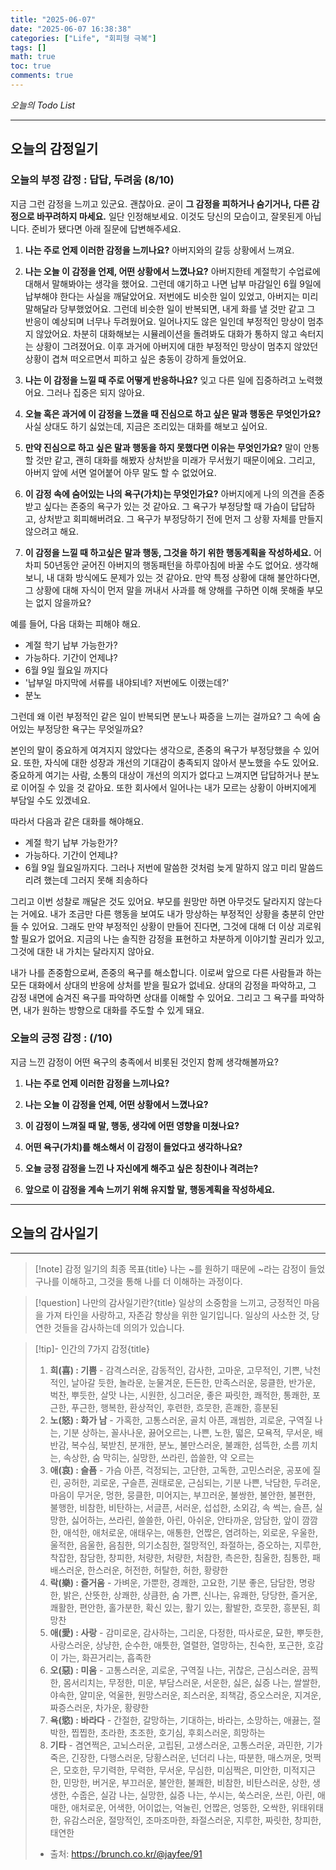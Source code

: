 ```yaml
---
title: "2025-06-07"
date: "2025-06-07 16:38:38"
categories: ["Life", "회피형 극복"]
tags: []
math: true
toc: true
comments: true
---
```


_오늘의 Todo List_

---
## 오늘의 감정일기

### 오늘의 부정 감정 : 답답, 두려움 (8/10)

지금 그런 감정을 느끼고 있군요. 괜찮아요. 굳이 **그 감정을 피하거나 숨기거나, 다른 감정으로 바꾸려하지 마세요.** 일단 인정해보세요. 이것도 당신의 모습이고, 잘못된게 아닙니다. 준비가 됐다면 아래 질문에 답변해주세요.

1. **나는 주로 언제 이러한 감정을 느끼나요?**
아버지와의 갈등 상황에서 느껴요.

2. **나는 오늘 이 감정을 언제, 어떤 상황에서 느꼈나요?**
아버지한테 계절학기 수업료에 대해서 말해봐야는 생각을 했어요. 그런데 얘기하고 나면 납부 마감일인 6월 9일에 납부해야 한다는 사실을 깨달았어요. 저번에도 비슷한 일이 있었고, 아버지는 미리 말해달라 당부했었어요. 그런데 비슷한 일이 반복되면, 내게 화를 낼 것만 같고 그 반응이 예상되며 너무나 두려웠어요. 일어나지도 않은 일인데 부정적인 망상이 멈추지 않았어요. 차분히 대화해보는 시뮬레이션을 돌려봐도 대화가 통하지 않고 속터지는 상황이 그려졌어요. 이후 과거에 아버지에 대한 부정적인 망상이 멈추지 않았던 상황이 겹쳐 떠오르면서 피하고 싶은 충동이 강하게 들었어요.

3. **나는 이 감정을 느낄 때 주로 어떻게 반응하나요?**
잊고 다른 일에 집중하려고 노력했어요. 그러나 집중은 되지 않아요.

4. **오늘 혹은 과거에 이 감정을 느꼈을 때 진심으로 하고 싶은 말과 행동은 무엇인가요?**
사실 상대도 하기 싫었는데, 지금은 조리있는 대화를 해보고 싶어요.

5. **만약 진심으로 하고 싶은 말과 행동을 하지 못했다면 이유는 무엇인가요?**
말이 안통할 것만 같고, 괜히 대화를 해봤자 상처받을 미래가 무서웠기 때문이에요. 그리고, 아버지 앞에 서면 얼어붙어 아무 말도 할 수 없었어요.

6. **이 감정 속에 숨어있는 나의 욕구(가치)는 무엇인가요?**
아버지에게 나의 의견을 존중받고 싶다는 존중의 욕구가 있는 것 같아요. 그 욕구가 부정당할 때 가슴이 답답하고, 상처받고 회피해버려요. 그 욕구가 부정당하기 전에 먼저 그 상황 자체를 만들지 않으려고 해요.

7. **이 감정을 느낄 때 하고싶은 말과 행동, 그것을 하기 위한 행동계획을 작성하세요.**
어차피 50년동안 굳어진 아버지의 행동패턴을 하루아침에 바꿀 수도 없어요. 생각해보니, 내 대화 방식에도 문제가 있는 것 같아요. 만약 특정 상황에 대해 불안하다면, 그 상황에 대해 자식이 먼저 말을 꺼내서 사과를 해 양해를 구하면 이해 못해줄 부모는 없지 않을까요?

예를 들어, 다음 대화는 피해야 해요.
- 계절 학기 납부 가능한가?
- 가능하다. 기간이 언제냐?
- 6월 9일 월요일 까지다
- '납부일 마지막에 서류를 내야되네? 저번에도 이랬는데?'
- 분노

그런데 왜 이런 부정적인 같은 일이 반복되면 분노나 짜증을 느끼는 걸까요? 그 속에 숨어있는 부정당한 욕구는 무엇일까요? 

본인의 말이 중요하게 여겨지지 않았다는 생각으로, 존중의 욕구가 부정당했을 수 있어요. 또한, 자식에 대한 성장과 개선의 기대감이 충족되지 않아서 분노했을 수도 있어요. 중요하게 여기는 사람, 소통의 대상이 개선의 의지가 없다고 느껴지면 답답하거나 분노로 이어질 수 있을 것 같아요. 또한 회사에서 일어나는 내가 모르는 상황이 아버지에게 부담일 수도 있겠네요.

따라서 다음과 같은 대화를 해야해요.
- 계절 학기 납부 가능한가?
- 가능하다. 기간이 언제냐?
- 6월 9일 월요일까지다. 그러나 저번에 말씀한 것처럼 늦게 말하지 않고 미리 말씀드리려 했는데 그러지 못해 죄송하다

그리고 이번 성찰로 깨달은 것도 있어요. 부모를 원망만 하면 아무것도 달라지지 않는다는 거에요. 내가 조금만 다른 행동을 보여도 내가 망상하는 부정적인 상황을 충분히 안만들 수 있어요. 그래도 만약 부정적인 상황이 만들어 진다면, 그것에 대해 더 이상 괴로워할 필요가 없어요. 지금의 나는 솔직한 감정을 표현하고 차분하게 이야기할 권리가 있고, 그것에 대한 내 가치는 달라지지 않아요. 

내가 나를 존중함으로써, 존중의 욕구를 해소합니다. 이로써 앞으로 다른 사람들과 하는 모든 대화에서 상대의 반응에 상처를 받을 필요가 없네요. 상대의 감정을 파악하고, 그 감정 내면에 숨겨진 욕구를 파악하면 상대를 이해할 수 있어요. 그리고 그 욕구를 파악하면, 내가 원하는 방향으로 대화를 주도할 수 있게 돼요.

### 오늘의 긍정 감정 :  (/10)

지금 느낀 감정이 어떤 욕구의 충족에서 비롯된 것인지 함께 생각해볼까요?

1. **나는 주로 언제 이러한 감정을 느끼나요?**


2. **나는 오늘 이 감정을 언제, 어떤 상황에서 느꼈나요?**


3. **이 감정이 느껴질 때 말, 행동, 생각에 어떤 영향을 미쳤나요?**


4. **어떤 욕구(가치)를 해소해서 이 감정이 들었다고 생각하나요?**


5. **오늘 긍정 감정을 느낀 나 자신에게 해주고 싶은 칭찬이나 격려는?**


6. **앞으로 이 감정을 계속 느끼기 위해 유지할 말, 행동계획을 작성하세요.**


---
## 오늘의 감사일기



---

> [!note] 감정 일기의 최종 목표{title}
> 나는 ~를 원하기 때문에 ~라는 감정이 들었구나를 이해하고, 그것을 통해 나를 더 이해하는 과정이다.

> [!question] 나만의 감사일기란?{title}
> 일상의 소중함을 느끼고, 긍정적인 마음을 가져 타인을 사랑하고, 자존감 향상을 위한 일기입니다. 일상의 사소한 것, 당연한 것들을 감사하는데 의의가 있습니다.

> [!tip]- 인간의 7가지 감정{title}
> 1. **희(喜) : 기쁨** - 감격스러운, 감동적인, 감사한, 고마운, 고무적인, 기쁜, 낙천적인, 날아갈 듯한, 놀라운, 눈물겨운, 든든한, 만족스러운, 뭉클한, 반가운, 벅찬, 뿌듯한, 살맛 나는, 시원한, 싱그러운, 좋은 짜릿한, 쾌적한, 통쾌한, 포근한, 푸근한, 행복한, 환상적인, 후련한, 흐뭇한, 흔쾌한, 흥분된
> 2. **노(怒) : 화가 남** - 가혹한, 고통스러운, 골치 아픈, 괘씸한, 괴로운, 구역질 나는, 기분 상하는, 꼴사나운, 끓어오르는, 나쁜, 노한, 떫은, 모욕적, 무서운, 배반감, 복수심, 북받친, 분개한, 분노, 불만스러운, 불쾌한, 섬뜩한, 소름 끼치는, 속상한, 숨 막히는, 실망한, 쓰라린, 씁쓸한, 약 오르는
> 3. **애(哀) : 슬픔** - 가슴 아픈, 걱정되는, 고단한, 고독한, 고민스러운, 공포에 질린, 공허한, 괴로운, 구슬픈, 권태로운, 근심되는, 기분 나쁜, 낙담한, 두려운, 마음이 무거운, 멍한, 뭉클한, 미어지는, 부끄러운, 불쌍한, 불안한, 불편한, 불행한, 비참한, 비탄하는, 서글픈, 서러운, 섭섭한, 소외감, 속 썩는, 슬픈, 실망한, 싫어하는, 쓰라린, 쓸쓸한, 아린, 아쉬운, 안타까운, 암담한, 앞이 깜깜한, 애석한, 애처로운, 애태우는, 애통한, 언짢은, 염려하는, 외로운, 우울한, 울적한, 음울한, 음침한, 의기소침한, 절망적인, 좌절하는, 증오하는, 지루한, 착잡한, 참담한, 창피한, 처량한, 처량한, 처참한, 측은한, 침울한, 침통한, 패배스러운, 한스러운, 허전한, 허탈한, 허한, 황량한
> 4. **락(樂) : 즐거움** - 가벼운, 가뿐한, 경쾌한, 고요한, 기분 좋은, 담담한, 명랑한, 밝은, 산뜻한, 상쾌한, 상큼한, 숨 가쁜, 신나는, 유쾌한, 당당한, 즐거운, 쾌활한, 편안한, 홀가분한, 확신 있는, 활기 있는, 활발한, 흐뭇한, 흥분된, 희망찬
> 5. **애(愛) : 사랑** - 감미로운, 감사하는, 그리운, 다정한, 따사로운, 묘한, 뿌듯한, 사랑스러운, 상냥한, 순수한, 애틋한, 열렬한, 열망하는, 친숙한, 포근한, 호감이 가는, 화끈거리는, 흡족한
> 6. **오(惡) : 미움** - 고통스러운, 괴로운, 구역질 나는, 귀찮은, 근심스러운, 끔찍한, 몸서리치는, 무정한, 미운, 부담스러운, 서운한, 싫은, 싫증 나는, 쌀쌀한, 야속한, 얄미운, 억울한, 원망스러운, 죄스러운, 죄책감, 증오스러운, 지겨운, 짜증스러운, 차가운, 황량한
> 7. **욕(慾) : 바라다** - 간절한, 갈망하는, 기대하는, 바라는, 소망하는, 애끓는, 절박한, 찝찝한, 초라한, 초조한, 호기심, 후회스러운, 희망하는
> 8. **기타** - 겸연쩍은, 고뇌스러운, 고립된, 고생스러운, 고통스러운, 과민한, 기가 죽은, 긴장한, 다행스러운, 당황스러운, 넌더리 나는, 따분한, 매스꺼운, 멋쩍은, 모호한, 무기력한, 무력한, 무서운, 무심한, 미심쩍은, 미안한, 미적지근한, 민망한, 버거운, 부끄러운, 불안한, 불쾌한, 비참한, 비탄스러운, 상한, 생생한, 수줍은, 실감 나는, 실망한, 싫증 나는, 쑤시는, 쑥스러운, 쓰린, 아린, 애매한, 애처로운, 어색한, 어이없는, 억눌린, 언짢은, 엉뚱한, 오싹한, 위태위태한, 유감스러운, 절망적인, 조마조마한, 좌절스러운, 지루한, 짜릿한, 창피한, 태연한
> - 출처: <https://brunch.co.kr/@jayfee/91>